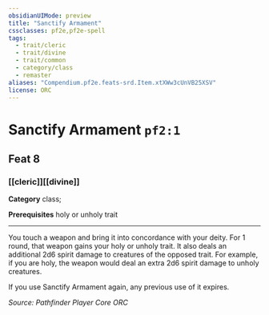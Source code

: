 ```yaml
---
obsidianUIMode: preview
title: "Sanctify Armament"
cssclasses: pf2e,pf2e-spell
tags:
  - trait/cleric
  - trait/divine
  - trait/common
  - category/class
  - remaster
aliases: "Compendium.pf2e.feats-srd.Item.xtXWw3cUnVB25XSV"
license: ORC
---
```

# Sanctify Armament `pf2:1`
## Feat 8
### [[cleric]][[divine]]

**Category** class; 



**Prerequisites** holy or unholy trait
* * *
You touch a weapon and bring it into concordance with your deity. For 1 round, that weapon gains your holy or unholy trait. It also deals an additional 2d6 spirit damage to creatures of the opposed trait. For example, if you are holy, the weapon would deal an extra 2d6 spirit damage to unholy creatures.

If you use Sanctify Armament again, any previous use of it expires.

*Source: Pathfinder Player Core*
*ORC*